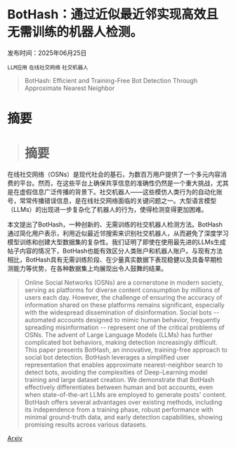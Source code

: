 # BotHash：通过近似最近邻实现高效且无需训练的机器人检测。

发布时间：2025年06月25日

`LLM应用` `在线社交网络` `社交机器人`

> BotHash: Efficient and Training-Free Bot Detection Through Approximate Nearest Neighbor

# 摘要

> # 摘要
在线社交网络（OSNs）是现代社会的基石，为数百万用户提供了一个多元内容消费的平台。然而，在这些平台上确保共享信息的准确性仍然是一个重大挑战，尤其是在虚假信息广泛传播的背景下。社交机器人——这些模仿人类行为的自动化账号，常常传播错误信息，是在线社交网络面临的关键问题之一。大型语言模型（LLMs）的出现进一步复杂化了机器人的行为，使得检测变得更加困难。

本文提出了BotHash，一种创新的、无需训练的社交机器人检测方法。BotHash通过简化用户表示，利用近似最近邻搜索来识别社交机器人，从而避免了深度学习模型训练和创建大型数据集的复杂性。我们证明了即使在使用最先进的LLMs生成帖子内容的情况下，BotHash也能有效区分人类账户和机器人账户。与现有方法相比，BotHash具有无需训练阶段、在少量真实数据下表现稳健以及具备早期检测能力等优势，在各种数据集上均展现出令人鼓舞的结果。


> Online Social Networks (OSNs) are a cornerstone in modern society, serving as platforms for diverse content consumption by millions of users each day. However, the challenge of ensuring the accuracy of information shared on these platforms remains significant, especially with the widespread dissemination of disinformation. Social bots -- automated accounts designed to mimic human behavior, frequently spreading misinformation -- represent one of the critical problems of OSNs. The advent of Large Language Models (LLMs) has further complicated bot behaviors, making detection increasingly difficult. This paper presents BotHash, an innovative, training-free approach to social bot detection. BotHash leverages a simplified user representation that enables approximate nearest-neighbor search to detect bots, avoiding the complexities of Deep-Learning model training and large dataset creation. We demonstrate that BotHash effectively differentiates between human and bot accounts, even when state-of-the-art LLMs are employed to generate posts' content. BotHash offers several advantages over existing methods, including its independence from a training phase, robust performance with minimal ground-truth data, and early detection capabilities, showing promising results across various datasets.

[Arxiv](https://arxiv.org/abs/2506.20503)